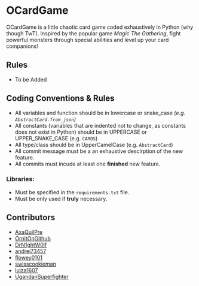 # OCardGame
OCardGame is a little chaotic card game coded exhaustively in Python (why though TwT). Inspired by the popular game *Magic The Gathering*, fight powerful monsters through special abilities and level up your card companions!

## Rules
- To be Added

## Coding Conventions & Rules
- All variables and function should be in lowercase or snake_case *(e.g. `AbstractCard.from_json`)*
- All constants (variables that are indented not to change, as constants does not exist in Python) should be in UPPERCASE or UPPER_SNAKE_CASE (e.g. `CARDS`)
- All type/class should be in UpperCamelCase (e.g. `AbstractCard`)
- All commit message must be a an exhaustive descirption of the new feature.
- All commits must incude at least one **finished** new feature.

### Libraries:
- Must be specified in the `requirements.txt` file.
- Must be only used if **truly** necessary.

## Contributors
- [AxaQuilPre](https://github.com/AxaQuilPre)
- [OrnitOnGithub](https://github.com/OrnitOnGithub)
- [DrN1ghtW0lf](https://github.com/DrN1ghtW0lf)
- [andrei73457](https://github.com/andrei73457)
- [flowey0101](https://github.com/flowey0101)
- [swisscookieman](https://github.com/swisscookieman)
- [luiza1607](https://github.com/luiza1607)
- [UgandanSuperfighter](https://github.com/UgandanSuperfighter)
